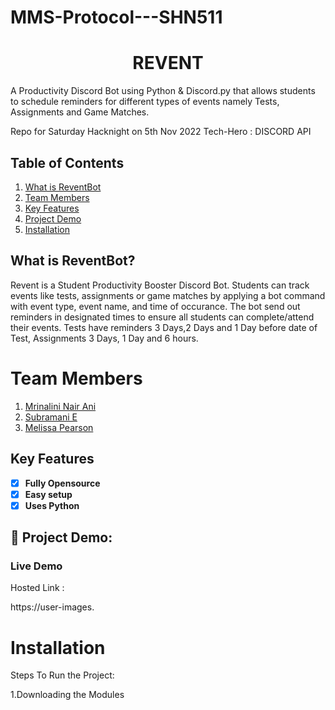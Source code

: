 # MMS-Protocol---SHN511
# **<div align="center">REVENT</div>**  
A Productivity Discord Bot using Python & Discord.py that allows students to schedule reminders for different types of events namely Tests, Assignments and Game Matches.

Repo for Saturday Hacknight on 5th Nov 2022
Tech-Hero : DISCORD API

## Table of Contents
1. [What is ReventBot](#project-description)
2. [Team Members](#team-members)
3. [Key Features](#key-features)
4. [Project Demo](#project-demo)
5. [Installation](#installation)



## What is ReventBot?
Revent is a Student Productivity Booster Discord Bot. Students can track events like tests, assignments or game matches by applying a bot command with event type, event name, and time of occurance. The bot send out reminders in designated times to ensure all students can complete/attend their events. Tests have reminders 3 Days,2 Days and 1 Day before date of Test, Assignments 3 Days, 1 Day and 6 hours. 

# Team Members

1. [Mrinalini Nair Ani](https://github.com/hacksh4w/)
1. [Subramani E](https://github.com/subru-37/)
1. [Melissa Pearson](https://github.com/M-e-l-i/) 


## Key Features 
- [x] **Fully Opensource**
- [x] **Easy setup**
- [x] **Uses Python**

## 🔧 Project Demo:

### Live Demo
Hosted Link : 

https://user-images.

# Installation
Steps To Run the Project:

1.Downloading the Modules
